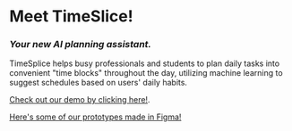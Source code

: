 # **Meet TimeSlice!**
### _Your new AI planning assistant._


TimeSplice helps busy professionals and students to plan daily tasks into convenient "time blocks" throughout the day, 
utilizing machine learning to suggest schedules based on users' daily habits.

[Check out our demo by clicking here!](https://pages.github.com/).


[Here's some of our prototypes made in Figma!](https://www.figma.com/community/file/1239638161463978443)
